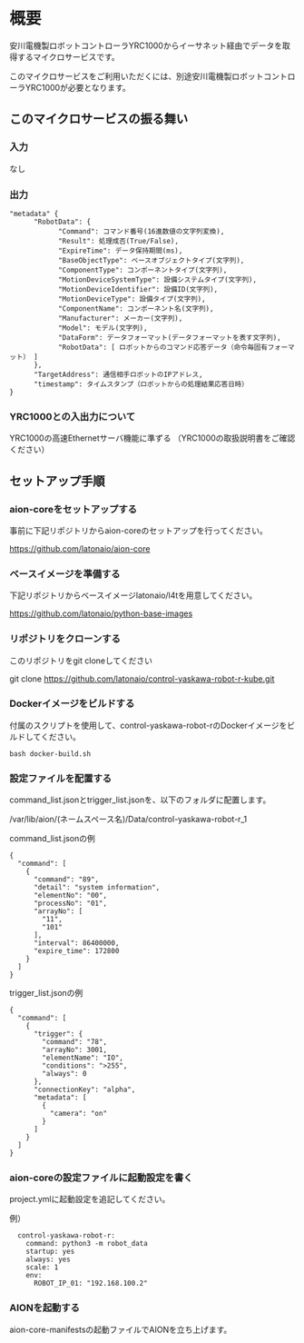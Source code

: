# 概要

安川電機製ロボットコントローラYRC1000からイーサネット経由でデータを取得するマイクロサービスです。

このマイクロサービスをご利用いただくには、別途安川電機製ロボットコントローラYRC1000が必要となります。

## このマイクロサービスの振る舞い

### 入力

なし

### 出力

```
"metadata" {
      "RobotData": {
            "Command": コマンド番号(16進数値の文字列変換),
            "Result": 処理成否(True/False),
            "ExpireTime": データ保持期間(ms),
            "BaseObjectType": ベースオブジェクトタイプ(文字列),
            "ComponentType": コンポーネントタイプ(文字列),
            "MotionDeviceSystemType": 設備システムタイプ(文字列),
            "MotionDeviceIdentifier": 設備ID(文字列),
            "MotionDeviceType": 設備タイプ(文字列),
            "ComponentName": コンポーネント名(文字列),
            "Manufacturer": メーカー(文字列),
            "Model": モデル(文字列),
            "DataForm": データフォーマット(データフォーマットを表す文字列),
            "RobotData": [ ロボットからのコマンド応答データ（命令毎固有フォーマット） ]
      },
      "TargetAddress": 通信相手ロボットのIPアドレス,
      "timestamp": タイムスタンプ（ロボットからの処理結果応答日時）
}
```

### YRC1000との入出力について

YRC1000の高速Ethernetサーバ機能に準ずる
（YRC1000の取扱説明書をご確認ください）

## セットアップ手順

### aion-coreをセットアップする

事前に下記リポジトリからaion-coreのセットアップを行ってください。

https://github.com/latonaio/aion-core

### ベースイメージを準備する

下記リポジトリからベースイメージlatonaio/l4tを用意してください。

https://github.com/latonaio/python-base-images

### リポジトリをクローンする

このリポジトリをgit cloneしてください

git clone https://github.com/latonaio/control-yaskawa-robot-r-kube.git

### Dockerイメージをビルドする

付属のスクリプトを使用して、control-yaskawa-robot-rのDockerイメージをビルドしてください。
```
bash docker-build.sh
```

### 設定ファイルを配置する

command_list.jsonとtrigger_list.jsonを、以下のフォルダに配置します。

/var/lib/aion/(ネームスペース名)/Data/control-yaskawa-robot-r_1

command_list.jsonの例
```
{
  "command": [
    {
      "command": "89",
      "detail": "system information",
      "elementNo": "00",
      "processNo": "01",
      "arrayNo": [
        "11",
        "101"
      ],
      "interval": 86400000,
      "expire_time": 172800
    }
  ]
}

```

trigger_list.jsonの例
```
{
  "command": [
    {
      "trigger": {
        "command": "78",
        "arrayNo": 3001,
        "elementName": "IO",
        "conditions": ">255",
        "always": 0
      },
      "connectionKey": "alpha",
      "metadata": [
        {
          "camera": "on"
        }
      ]
    }
  ]
}
```

### aion-coreの設定ファイルに起動設定を書く

project.ymlに起動設定を追記してください。

例）
```
  control-yaskawa-robot-r:
    command: python3 -m robot_data
    startup: yes
    always: yes
    scale: 1
    env:
      ROBOT_IP_01: "192.168.100.2"
```

### AIONを起動する

aion-core-manifestsの起動ファイルでAIONを立ち上げます。

